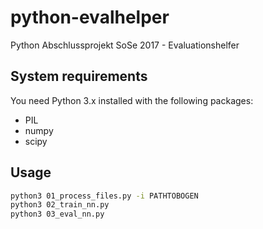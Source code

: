 # python-evalhelper

Python Abschlussprojekt SoSe 2017 - Evaluationshelfer

## System requirements

You need Python 3.x installed with the following packages:

* PIL
* numpy
* scipy

## Usage

```bash
python3 01_process_files.py -i PATHTOBOGEN
python3 02_train_nn.py
python3 03_eval_nn.py
```
